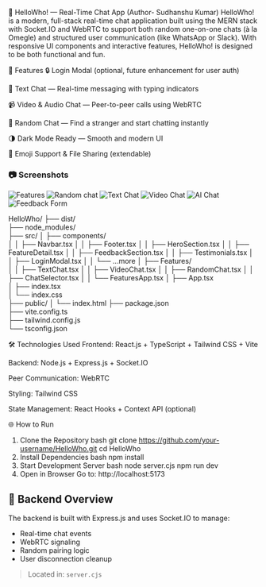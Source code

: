 👋 HelloWho! — Real-Time Chat App (Author- Sudhanshu Kumar)
HelloWho! is a modern, full-stack real-time chat application built using the MERN stack with Socket.IO and WebRTC to support both random one-on-one chats (à la Omegle) and structured user communication (like WhatsApp or Slack). With responsive UI components and interactive features, HelloWho! is designed to be both functional and fun.

🚀 Features
🔒 Login Modal (optional, future enhancement for user auth)

💬 Text Chat — Real-time messaging with typing indicators

📹 Video & Audio Chat — Peer-to-peer calls using WebRTC

🔄 Random Chat — Find a stranger and start chatting instantly

🌗 Dark Mode Ready — Smooth and modern UI

🎯 Emoji Support & File Sharing (extendable)


### 📷 Screenshots
![Features]([./screenshots/video-chat.png](https://github.com/sudhanshu-indian/HelloWho--A-real-time-chat-application/blob/ea56971a3b39289071ade0d0bf32c03472688b09/Chat%20Options.png))
![Random chat]([./screenshots/video-chat.png](https://github.com/sudhanshu-indian/HelloWho--A-real-time-chat-application/blob/ea56971a3b39289071ade0d0bf32c03472688b09/Random.jpg))
![Text Chat]([./screenshots/text-chat.png](https://github.com/sudhanshu-indian/HelloWho--A-real-time-chat-application/blob/ea56971a3b39289071ade0d0bf32c03472688b09/TExt.png))
![Video Chat]([./screenshots/text-chat.png](https://github.com/sudhanshu-indian/HelloWho--A-real-time-chat-application/blob/ea56971a3b39289071ade0d0bf32c03472688b09/Video%20Vhat.png))
![AI Chat]([./screenshots/video-chat.png](https://github.com/sudhanshu-indian/HelloWho--A-real-time-chat-application/blob/ea56971a3b39289071ade0d0bf32c03472688b09/AI%20CHAT.png))
![Feedback Form]([./screenshots/video-chat.png](https://github.com/sudhanshu-indian/HelloWho--A-real-time-chat-application/blob/ea56971a3b39289071ade0d0bf32c03472688b09/feeback%20bar.png))


HelloWho/
├── dist/                     
├── node_modules/             
├── src/
│   ├── components/          
│   │   ├── Navbar.tsx
│   │   ├── Footer.tsx
│   │   ├── HeroSection.tsx
│   │   ├── FeatureDetail.tsx
│   │   ├── FeedbackSection.tsx
│   │   ├── Testimonials.tsx
│   │   ├── LoginModal.tsx
│   │   └── ...more
│   ├── Features/           
│   │   ├── TextChat.tsx
│   │   ├── VideoChat.tsx
│   │   ├── RandomChat.tsx
│   │   ├── ChatSelector.tsx
│   │   └── FeaturesApp.tsx
│   ├── App.tsx               
│   ├── index.tsx             
│   └── index.css             
├── public/
│   └── index.html
├── package.json              
├── vite.config.ts            
├── tailwind.config.js        
└── tsconfig.json             


🛠️ Technologies Used
Frontend: React.js + TypeScript + Tailwind CSS + Vite

Backend: Node.js + Express.js + Socket.IO

Peer Communication: WebRTC

Styling: Tailwind CSS

State Management: React Hooks + Context API (optional)


🌐 How to Run
1. Clone the Repository
bash
git clone https://github.com/your-username/HelloWho.git
cd HelloWho
2. Install Dependencies
bash
npm install
3. Start Development Server
bash
node server.cjs
npm run dev
5. Open in Browser
Go to: http://localhost:5173

## 🔌 Backend Overview

The backend is built with Express.js and uses Socket.IO to manage:
- Real-time chat events
- WebRTC signaling
- Random pairing logic
- User disconnection cleanup

> Located in: `server.cjs`



